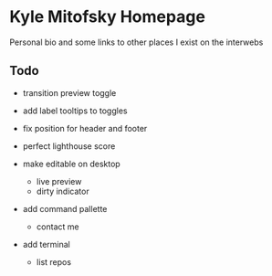 # Kyle Mitofsky Homepage

Personal bio and some links to other places I exist on the interwebs


## Todo

* transition preview toggle
* add label tooltips to toggles
* fix position for header and footer
* perfect lighthouse score

* make editable on desktop
  * live preview
  * dirty indicator
* add command pallette
  * contact me
* add terminal
  * list repos

